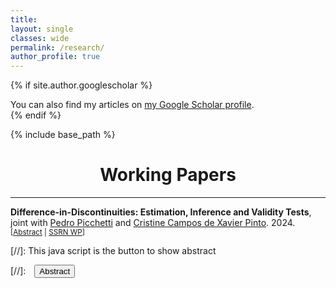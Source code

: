 ```yaml
---
title: 
layout: single
classes: wide
permalink: /research/
author_profile: true
---
```


{% if site.author.googlescholar %}
  <div class="wordwrap">You can also find my articles on <a href="{{site.author.googlescholar}}">my Google Scholar profile</a>.</div>
{% endif %}

{% include base_path %}

<!--
<h2> Published Papers </h2> 

{% for post in site.publications reversed %}
  {% include archive-single.html %}
{% endfor %}

-->

# <center> Working Papers </center>
- - -

**Difference-in-Discontinuities: Estimation, Inference and Validity Tests**, joint with [Pedro Picchetti][pedro] and [Cristine Campos de Xavier Pinto][cris]. 2024. <br/> 
<small>[<a href="#" onclick="visib('DiDC_abs')">Abstract</a> | [SSRN WP][DiDC_SSRN]] </small>

<div id="DiDC_abs" style="display: none; text-align: justify; line-height: 1.2" ><small>
This paper investigates the econometric theory behind the newly developed difference-in-discontinuities design (DiDC). Despite its increasing use in applied research, there are currently limited studies of its properties. The method combines elements of regression discontinuity (RDD) and difference-in-differences (DiD) designs, allowing researchers to eliminate the effects of potential confounders at the discontinuity. We formalize the difference-in-discontinuity theory by stating the identification assumptions and proposing a nonparametric estimator, deriving its asymptotic properties and examining the scenarios in which the DiDC has desirable bias properties when compared to the standard RDD. We also provide comprehensive tests for one of the identification assumption of the DiDC. Monte Carlo simulation studies show that the estimators have good performance in finite samples. Finally, we revisit Grembi et al. (2016), that studies the effects of relaxing fiscal rules on public financial outcomes in Italian municipalities. The results show that the proposed estimator exhibits substantially smaller confidence intervals for the estimated effects.
</small><br><br/></div>

[pedro]: https://sites.google.com/view/pedropicchetti/home
[cris]: https://sites.google.com/site/cristinepinto/
[DiDC_SSRN]: https://papers.ssrn.com/sol3/papers.cfm?abstract_id=4846141




[//]: This java script is the button to show abstract
<script>
 function visib(id) {
  var x = document.getElementById(id);
  if (x.style.display === "block") {
    x.style.display = "none";
  } else {
    x.style.display = "block";
  }
}
</script>

[//]:&emsp;<button onclick="visib('polariz')" class="btn btn--inverse btn--small">Abstract</button>